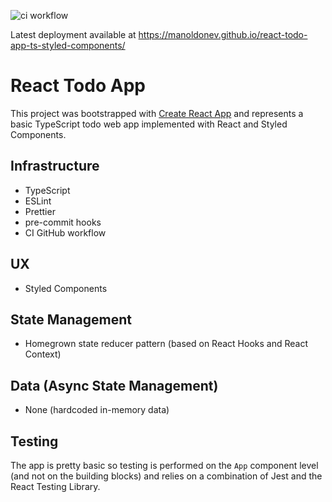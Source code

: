 ![ci workflow](https://github.com/manoldonev/react-todo-app-ts-styled-components/actions/workflows/main.yml/badge.svg)

Latest deployment available at https://manoldonev.github.io/react-todo-app-ts-styled-components/

# React Todo App

This project was bootstrapped with [Create React App](https://github.com/facebook/create-react-app) and represents a basic TypeScript todo web app implemented with React and Styled Components.

## Infrastructure

- TypeScript
- ESLint
- Prettier
- pre-commit hooks
- CI GitHub workflow

## UX

- Styled Components

## State Management

- Homegrown state reducer pattern (based on React Hooks and React Context)

## Data (Async State Management)

- None (hardcoded in-memory data)

## Testing

The app is pretty basic so testing is performed on the `App` component level (and not on the building blocks) and relies on a combination of Jest and the React Testing Library.
